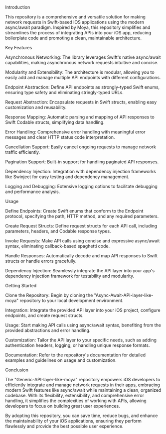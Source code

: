Introduction

This repository is a comprehensive and versatile solution for making network requests in Swift-based iOS applications using the modern async/await paradigm. Inspired by Moya, this repository simplifies and streamlines the process of integrating APIs into your iOS app, reducing boilerplate code and promoting a clean, maintainable architecture.

Key Features

Asynchronous Networking: The library leverages Swift's native async/await capabilities, making asynchronous network requests intuitive and concise.

Modularity and Extensibility: The architecture is modular, allowing you to easily add and manage multiple API endpoints with different configurations.

Endpoint Abstraction: Define API endpoints as strongly-typed Swift enums, ensuring type safety and eliminating stringly-typed URLs.

Request Abstraction: Encapsulate requests in Swift structs, enabling easy customization and reusability.

Response Mapping: Automatic parsing and mapping of API responses to Swift Codable structs, simplifying data handling.

Error Handling: Comprehensive error handling with meaningful error messages and clear HTTP status code interpretation.

Cancellation Support: Easily cancel ongoing requests to manage network traffic efficiently.

Pagination Support: Built-in support for handling paginated API responses.

Dependency Injection: Integration with dependency injection frameworks like Swinject for easy testing and dependency management.

Logging and Debugging: Extensive logging options to facilitate debugging and performance analysis.

Usage

Define Endpoints: Create Swift enums that conform to the Endpoint protocol, specifying the path, HTTP method, and any required parameters.

Create Request Structs: Define request structs for each API call, including parameters, headers, and Codable response types.

Invoke Requests: Make API calls using concise and expressive async/await syntax, eliminating callback-based spaghetti code.

Handle Responses: Automatically decode and map API responses to Swift structs or handle errors gracefully.

Dependency Injection: Seamlessly integrate the API layer into your app's dependency injection framework for testability and modularity.

Getting Started

Clone the Repository: Begin by cloning the "Async-Await-API-layer-like-moya" repository to your local development environment.

Integration: Integrate the provided API layer into your iOS project, configure endpoints, and create request structs.

Usage: Start making API calls using async/await syntax, benefiting from the provided abstractions and error handling.

Customization: Tailor the API layer to your specific needs, such as adding authentication headers, logging, or handling unique response formats.

Documentation: Refer to the repository's documentation for detailed examples and guidelines on usage and customization.

Conclusion

The "Generic-API-layer-like-moya" repository empowers iOS developers to efficiently integrate and manage network requests in their apps, embracing modern Swift features like async/await while maintaining a clean, organized codebase. With its flexibility, extensibility, and comprehensive error handling, it simplifies the complexities of working with APIs, allowing developers to focus on building great user experiences.

By adopting this repository, you can save time, reduce bugs, and enhance the maintainability of your iOS applications, ensuring they perform flawlessly and provide the best possible user experience.
